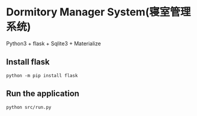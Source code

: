 # Dormitory Manager System(寝室管理系统)
Python3 + flask + Sqlite3 + Materialize

## Install flask  
`python -m pip install flask`  

## Run the application 
`python src/run.py`
